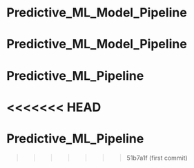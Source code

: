 # Predictive_ML_Model_Pipeline
# Predictive_ML_Model_Pipeline
# Predictive_ML_Pipeline
<<<<<<< HEAD
=======
# Predictive_ML_Pipeline
>>>>>>> 51b7a1f (first commit)
